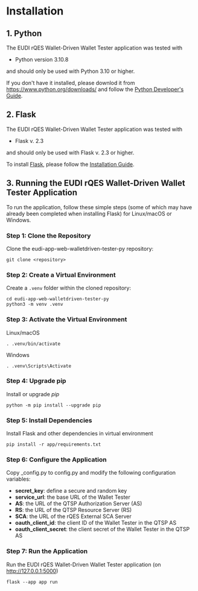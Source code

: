 # Installation

## 1. Python

The EUDI rQES Wallet-Driven Wallet Tester application was tested with

- Python version 3.10.8

and should only be used with Python 3.10 or higher.

If you don't have it installed, please downlod it from <https://www.python.org/downloads/> and follow the [Python Developer's Guide](https://devguide.python.org/getting-started/).

## 2. Flask

The EUDI rQES Wallet-Driven Wallet Tester application was tested with

- Flask v. 2.3

and should only be used with Flask v. 2.3 or higher.

To install [Flask](https://flask.palletsprojects.com/en/2.3.x/), please follow the [Installation Guide](https://flask.palletsprojects.com/en/2.3.x/installation/).

## 3. Running the EUDI rQES Wallet-Driven Wallet Tester Application

To run the application, follow these simple steps (some of which may have already been completed when installing Flask) for Linux/macOS or Windows.

### Step 1: Clone the Repository

Clone the eudi-app-web-walletdriven-tester-py repository:

```shell
git clone <repository>
```

### Step 2: Create a Virtual Environment

Create a `.venv` folder within the cloned repository:

```shell
cd eudi-app-web-walletdriven-tester-py
python3 -m venv .venv
```

### Step 3: Activate the Virtual Environment

Linux/macOS

```shell
. .venv/bin/activate
```

Windows

```shell
. .venv\Scripts\Activate
```

### Step 4: Upgrade pip

Install or upgrade _pip_

```shell
python -m pip install --upgrade pip
```

### Step 5: Install Dependencies

Install Flask and other dependencies in virtual environment

```shell
pip install -r app/requirements.txt
```

### Step 6: Configure the Application

Copy \_config.py to config.py and modify the following configuration variables:

- **secret_key**: define a secure and random key
- **service_url**: the base URL of the Wallet Tester
- **AS**: the URL of the QTSP Authorization Server (AS)
- **RS**: the URL of the QTSP Resource Server (RS)
- **SCA**: the URL of the rQES External SCA Server
- **oauth_client_id**: the client ID of the Wallet Tester in the QTSP AS
- **oauth_client_secret**: the client secret of the Wallet Tester in the QTSP AS

### Step 7: Run the Application

Run the EUDI rQES Wallet-Driven Wallet Tester application (on <http://127.0.0.1:5000>)

```shell
flask --app app run
```
